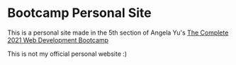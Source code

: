 # Bootcamp Personal Site

This is a personal site made in the 5th section of Angela Yu's [The Complete 2021 Web Development Bootcamp](https://www.udemy.com/course/the-complete-web-development-bootcamp/)

This is not my official personal website :)
